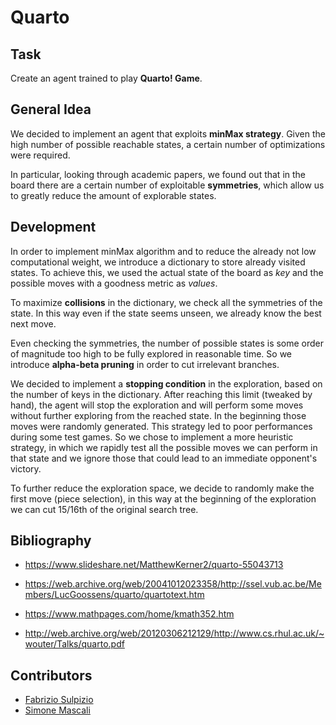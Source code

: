 # Quarto

## Task
Create an agent trained to play **Quarto! Game**.

## General Idea
We decided to implement an agent that exploits **minMax strategy**. Given the high number of possible reachable states, a certain number of optimizations were required.

In particular, looking through academic papers, we found out that in the board there are a certain number of exploitable **symmetries**, which allow us to greatly reduce the amount of explorable states.

## Development

In order to implement minMax algorithm and to reduce the already not low computational weight, we introduce a dictionary to store already visited states.
To achieve this, we used the actual state of the board as _key_ and the possible moves with a goodness metric as _values_.

To maximize **collisions** in the dictionary, we check all the symmetries of the state.
In this way even if the state seems unseen, we already know the best next move.

Even checking the symmetries, the number of possible states is some order of magnitude too high to be fully explored in reasonable time. So we introduce **alpha-beta pruning** in order to cut irrelevant branches.

We decided to implement a **stopping condition** in the exploration, based on the number of keys in the dictionary. After reaching this limit (tweaked by hand), the agent will stop the exploration and will perform some moves without further exploring from the reached state. In the beginning those moves were randomly generated. This strategy led to poor performances during some test games. So we chose to implement a more heuristic strategy, in which we rapidly test all the possible moves we can perform in that state and we ignore those that could lead to an immediate opponent's victory.

To further reduce the exploration space, we decide to randomly make the first move (piece selection), in this way at the beginning of the exploration we can cut 15/16th of the original search tree.

## Bibliography
- https://www.slideshare.net/MatthewKerner2/quarto-55043713

- https://web.archive.org/web/20041012023358/http://ssel.vub.ac.be/Members/LucGoossens/quarto/quartotext.htm

- https://www.mathpages.com/home/kmath352.htm

- http://web.archive.org/web/20120306212129/http://www.cs.rhul.ac.uk/~wouter/Talks/quarto.pdf

## Contributors

- [Fabrizio Sulpizio](https://github.com/Xiusss)
- [Simone Mascali](https://github.com/vmask25)